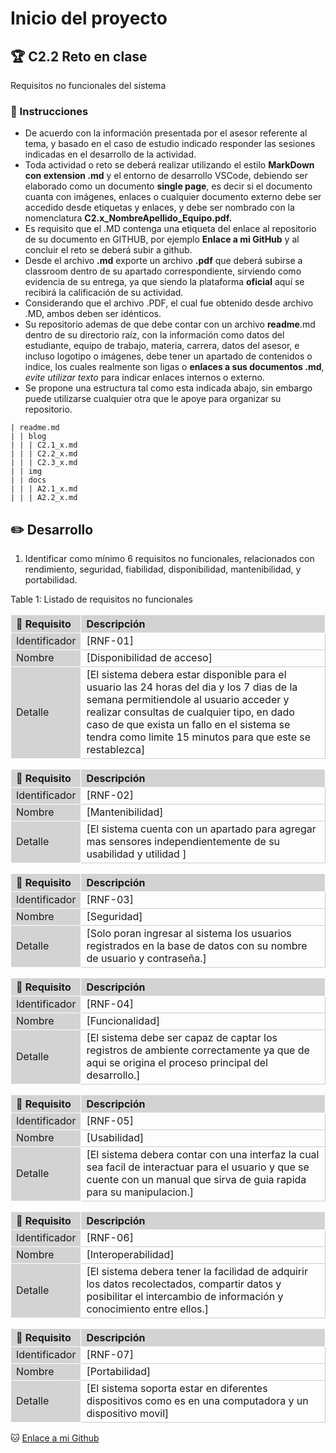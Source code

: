 ﻿# Inicio del proyecto

## :trophy: C2.2 Reto en clase

Requisitos no funcionales del sistema

### :blue_book: Instrucciones

- De acuerdo con la información presentada por el asesor referente al tema, y basado en el caso de estudio indicado responder las sesiones indicadas en el desarrollo de la actividad.
- Toda actividad o reto se deberá realizar utilizando el estilo **MarkDown con extension .md** y el entorno de desarrollo VSCode, debiendo ser elaborado como un documento **single page**, es decir si el documento cuanta con imágenes, enlaces o cualquier documento externo debe ser accedido desde etiquetas y enlaces, y debe ser nombrado con la nomenclatura **C2.x_NombreApellido_Equipo.pdf.**
- Es requisito que el .MD contenga una etiqueta del enlace al repositorio de su documento en GITHUB, por ejemplo **Enlace a mi GitHub** y al concluir el reto se deberá subir a github.
- Desde el archivo **.md** exporte un archivo **.pdf** que deberá subirse a classroom dentro de su apartado correspondiente, sirviendo como evidencia de su entrega, ya que siendo la plataforma **oficial** aquí se recibirá la calificación de su actividad.
- Considerando que el archivo .PDF, el cual fue obtenido desde archivo .MD, ambos deben ser idénticos.
- Su repositorio ademas de que debe contar con un archivo **readme**.md dentro de su directorio raíz, con la información como datos del estudiante, equipo de trabajo, materia, carrera, datos del asesor, e incluso logotipo o imágenes, debe tener un apartado de contenidos o indice, los cuales realmente son ligas o **enlaces a sus documentos .md**, _evite utilizar texto_ para indicar enlaces internos o externo.
- Se propone una estructura tal como esta indicada abajo, sin embargo puede utilizarse cualquier otra que le apoye para organizar su repositorio.

``` 
| readme.md
| | blog
| | | C2.1_x.md
| | | C2.2_x.md
| | | C2.3_x.md
| | img
| | docs
| | | A2.1_x.md
| | | A2.2_x.md
```

## :pencil2: Desarrollo

1. Identificar como mínimo 6 requisitos no funcionales, relacionados con rendimiento, seguridad, fiabilidad, disponibilidad, mantenibilidad, y portabilidad.

<style>
.two-axis-table td,
.two-axis-table th {
  width: 3 rem;
  height: 1 rem;
  border: 1px solid #ccc;
  text-align: center;
}
.two-axis-table th,
.two-axis-table td:nth-child(1) {
  background: lightgray;
  border-color: white;  
}
.two-axis-table body {
  padding: 1rem;
}
</style>

<div class="ox-hugo-table two-axis-table">
<div></div>
<div class="table-caption">
  <span class="table-number">Table 1</span>:
  Listado de requisitos no funcionales
</div>

|:pencil: Requisito  | Descripción |
|:---|:---|
| Identificador |[RNF-01]|
| Nombre |[Disponibilidad de acceso]|
| Detalle |[El sistema debera estar disponible para el usuario las 24 horas del dia y los 7 dias de la semana permitiendole al usuario acceder y realizar consultas de cualquier tipo, en dado caso de que exista un fallo en el sistema se tendra como limite 15 minutos para que este se restablezca]|

|:pencil: Requisito  | Descripción |
|:---|:---|
| Identificador |[RNF-02]|
| Nombre |[Mantenibilidad]|
| Detalle |[El sistema cuenta con un apartado para agregar mas sensores independientemente de su usabilidad y utilidad ]|

|:pencil: Requisito  | Descripción |
|:---|:---|
| Identificador |[RNF-03]|
| Nombre |[Seguridad]|
| Detalle |[Solo poran ingresar al sistema los usuarios registrados en la base de datos con su nombre de usuario y contraseña.]|

|:pencil: Requisito  | Descripción |
|:---|:---|
| Identificador |[RNF-04]|
| Nombre |[Funcionalidad]|
| Detalle |[El sistema debe ser capaz de captar los registros de ambiente correctamente ya que de aqui se origina el proceso principal del desarrollo.]|

|:pencil: Requisito  | Descripción |
|:---|:---|
| Identificador |[RNF-05]|
| Nombre |[Usabilidad]|
| Detalle |[El sistema debera contar con una interfaz la cual sea facil de interactuar para el usuario y que se cuente con un manual que sirva de guia rapida para su manipulacion.]|

|:pencil: Requisito  | Descripción |
|:---|:---|
| Identificador |[RNF-06]|
| Nombre |[Interoperabilidad]|
| Detalle |[El sistema debera tener la facilidad de adquirir los datos recolectados, compartir datos y posibilitar el intercambio de información y conocimiento entre ellos.]|

|:pencil: Requisito  | Descripción |
|:---|:---|
| Identificador |[RNF-07]|
| Nombre |[Portabilidad]|
| Detalle |[El sistema soporta estar en diferentes dispositivos como es en una computadora y un dispositivo movil]|
</div>

:cat: [Enlace a mi Github](https://github.com/Elpoke12/AnalisisAvanzado_OsmarEnrique)
